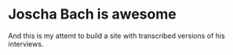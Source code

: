 # Joscha Bach is awesome

And this is my attemt to build a site with transcribed versions of his interviews.